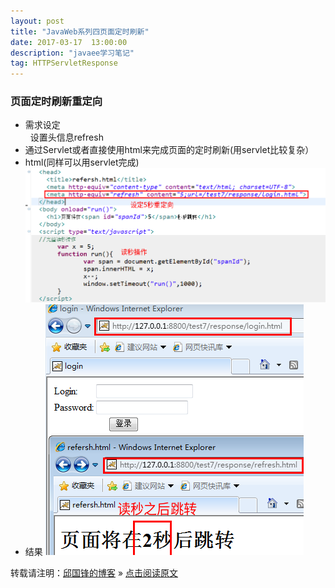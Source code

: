 ```yaml
---
layout: post
title: "JavaWeb系列四页面定时刷新"
date: 2017-03-17  13:00:00
description: "javaee学习笔记"
tag: HTTPServletResponse 
---
```

### 页面定时刷新重定向
* 需求设定<br />
&nbsp;&nbsp;设置头信息refresh<br />
* 通过Servlet或者直接使用html来完成页面的定时刷新(用servlet比较复杂）
* html(同样可以用servlet完成)
![no](/assets/active_images/javaweb/4/1.png)
* 结果
![no](/assets/active_images/javaweb/4/2.png)

转载请注明：[邱国锋的博客](http://qiuguofeng.com) » [点击阅读原文](http://qiuguofeng.com/2017/03/JavaWeb系列四页面定时刷新/)
